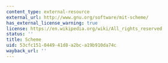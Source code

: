 ```yaml
---
content_type: external-resource
external_url: http://www.gnu.org/software/mit-scheme/
has_external_license_warning: true
license: https://en.wikipedia.org/wiki/All_rights_reserved
status: ''
title: Scheme
uid: 53cfc151-0449-41d8-a2bc-a19b910da74c
wayback_url: ''
---
```

